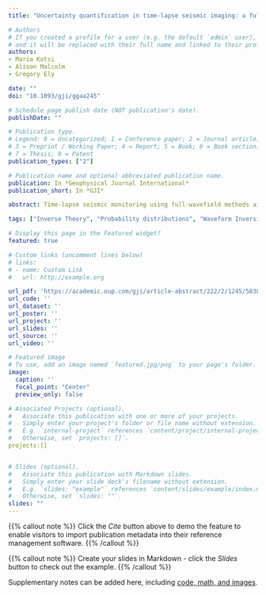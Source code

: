 ```yaml
---
title: "Uncertainty quantification in time-lapse seismic imaging: a full-waveform approach"

# Authors
# If you created a profile for a user (e.g. the default `admin` user), write the username (folder name) here 
# and it will be replaced with their full name and linked to their profile.
authors:
- Maria Kotsi
- Alison Malcolm
- Gregory Ely

date: ""
doi: "10.1093/gji/ggaa245"

# Schedule page publish date (NOT publication's date).
publishDate: ""

# Publication type.
# Legend: 0 = Uncategorized; 1 = Conference paper; 2 = Journal article;
# 3 = Preprint / Working Paper; 4 = Report; 5 = Book; 6 = Book section;
# 7 = Thesis; 8 = Patent
publication_types: ["2"]

# Publication name and optional abbreviated publication name.
publication: In *Geophysical Journal International*
publication_short: In *GJI*

abstract: Time-lapse seismic monitoring using full-wavefield methods aims to accurately and robustly image rock and fluid changes within a reservoir. These changes are typically small and localized. Quantifying the uncertainty related to these changes is crucial for decision making, but traditional methods that use pixel by pixel uncertainty quantification with large models are computationally infeasible. We exploit the structure of the time-lapse seismic problem for fast wavefield computations using a numerically exact local acoustic solver. This allows us to perform a Bayesian inversion using a Metropolis–Hastings algorithm to sample our posterior distribution. We address the well-known dimensionality problem in global optimization using an image compression technique. We run our numerical experiments using a single shot and a single frequency, however we show that various frequencies converge to different local minima. In addition, we test our framework for both uncorrelated and correlated noise, and we retrieve different histograms for each noise type. Through our numerical examples we show the importance of defining quantities of interest in order to setup an appropriate uncertainty quantification framework involving choosing the number of degrees of freedom and model parametrization that best approximate the problem. To our knowledge, there is no work in the literature studying the time-lapse problem using stochastic full-waveform inversion.

tags: ["Inverse Theory", "Probability distributions", "Waveform Inversion", "Computational Seismology", "Controlled source seismology", "Statistical seismology"]

# Display this page in the Featured widget?
featured: true

# Custom links (uncomment lines below)
# links:
# - name: Custom Link
#   url: http://example.org

url_pdf: 'https://academic.oup.com/gji/article-abstract/222/2/1245/5838038'
url_code: ''
url_dataset: ''
url_poster: ''
url_project: ''
url_slides: ''
url_source: ''
url_video: ''

# Featured image
# To use, add an image named `featured.jpg/png` to your page's folder. 
image:
  caption: ''
  focal_point: "Center"
  preview_only: false

# Associated Projects (optional).
#   Associate this publication with one or more of your projects.
#   Simply enter your project's folder or file name without extension.
#   E.g. `internal-project` references `content/project/internal-project/index.md`.
#   Otherwise, set `projects: []`.
projects:[]


# Slides (optional).
#   Associate this publication with Markdown slides.
#   Simply enter your slide deck's filename without extension.
#   E.g. `slides: "example"` references `content/slides/example/index.md`.
#   Otherwise, set `slides: ""`.
slides: ""
---
```


{{% callout note %}}
Click the *Cite* button above to demo the feature to enable visitors to import publication metadata into their reference management software.
{{% /callout %}}

{{% callout note %}}
Create your slides in Markdown - click the *Slides* button to check out the example.
{{% /callout %}}

Supplementary notes can be added here, including [code, math, and images](https://wowchemy.com/docs/writing-markdown-latex/).
